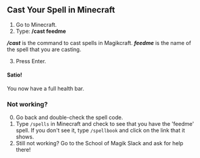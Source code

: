 ## Cast Your Spell in Minecraft

1. Go to Minecraft.
2. Type: **/cast feedme**

***/cast*** is the command to cast spells in Magikcraft. 
***feedme*** is the name of the spell that you are casting.

3. Press Enter.

#### Satio! 
You now have a full health bar.

### Not working?

0. Go back and double-check the spell code. 
1. Type `/spells` in Minecraft and check to see that you have the 'feedme' spell. If you don't see it, type `/spellbook` and click on the link that it shows.
2. Still not working? Go to the School of Magik Slack and ask for help there!